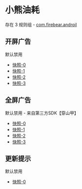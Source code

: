 # 小熊油耗

存在 3 规则组 - [com.firebear.androil](/src/apps/com.firebear.androil.ts)

## 开屏广告

默认禁用

- [快照-0](https://i.gkd.li/i/12712742)
- [快照-1](https://i.gkd.li/i/13088169)
- [快照-2](https://i.gkd.li/i/12855707)
- [快照-3](https://i.gkd.li/i/13927561)

## 全屏广告

默认禁用 - 来自第三方SDK【穿山甲】

- [快照-0](https://i.gkd.li/i/12754919)
- [快照-1](https://i.gkd.li/i/13324698)
- [快照-2](https://i.gkd.li/i/12864214)
- [快照-3](https://i.gkd.li/i/13175439)

## 更新提示

默认禁用

- [快照-0](https://i.gkd.li/i/12755032)
